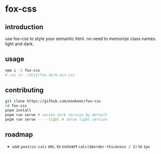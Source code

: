 # fox-css

## introduction

use fox-css to style your semantic html. no need to memorize class names. light and dark.

## usage

```sh
npm i -S fox-css
# css in ./dist/fox.dark.min.css
```

## contributing

```sh
git clone https://github.com/eankeen/fox-css
cd fox-css
pnpm install
pnpm run serve # serves dark version by default
pnpm run serve -- --light # serve light version
```

## roadmap

- use `postcss-calc` etc. to convert `calc($border-thickness / 2)` to `1px`
